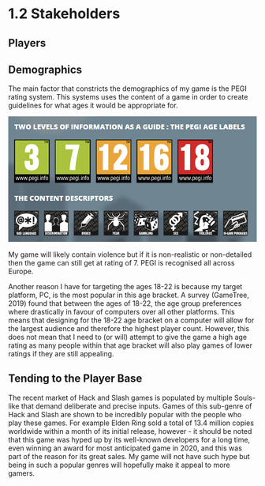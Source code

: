 # 1.2 Stakeholders

## Players



## Demographics

The main factor that constricts the demographics of my game is the PEGI rating system. This systems uses the content of a game in order to create guidelines for what ages it would be appropriate for.

![](<../.gitbook/assets/image (2) (1).png>)

My game will likely contain violence but if it is non-realistic or non-detailed then the game can still get at rating of 7. PEGI is recognised all across Europe.&#x20;

Another reason I have for targeting the ages 18-22 is because my target platform, PC, is the most popular in this age bracket. A survey (GameTree, 2019) found that between the ages of 18-22, the age group preferences where drastically in favour of computers over all other platforms. This means that designing for the 18-22 age bracket on a computer will allow for the largest audience and therefore the highest player count. However, this does not mean that I need to (or will) attempt to give the game a high age rating as many people within that age bracket will also play games of lower ratings if they are still appealing.

## Tending to the Player Base

&#x20;The recent market of Hack and Slash games is populated by multiple Souls-like that demand deliberate and precise inputs. Games of this sub-genre of Hack and Slash are shown to be incredibly popular with the people who play these games. For example Elden Ring sold a total of 13.4 million copies worldwide within a month of its initial release, however - it should be noted that this game was hyped up by its well-known developers for a long time, even winning an award for most anticipated game in 2020, and this was part of the reason for its great sales. My game will not have such hype but being in such a popular genres will hopefully make it appeal to more gamers.

